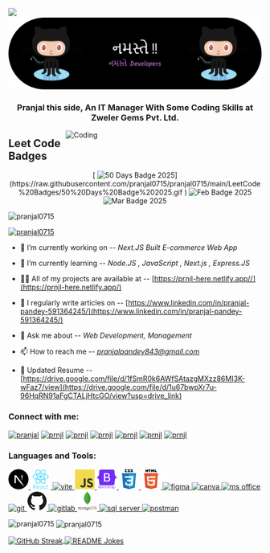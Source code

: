 ![](https://user-images.githubusercontent.com/18350557/176309783-0785949b-9127-417c-8b55-ab5a4333674e.gif)
![logo](https://github.com/03Adi/03Adi/blob/main/github-header-image%20(3).png)
<h3 align="center">Pranjal this side, An IT Manager With Some Coding Skills at Zweler Gems Pvt. Ltd. </h3>
<img align="right" alt="Coding" width="390" src="https://octodex.github.com/images/daftpunktocat-guy.gif"> 

## Leet Code Badges
<p align="center" >
 [ <img src="https://github.com/pranjal0715/pranjal0715/blob/main/LeetCode%20Badges/50%20Days%20Badge%202025.gif" alt="50 Days Badge 2025" height="70">](https://raw.githubusercontent.com/pranjal0715/pranjal0715/main/LeetCode%20Badges/50%20Days%20Badge%202025.gif
)
  <img src="https://github.com/pranjal0715/pranjal0715/blob/main/LeetCode%20Badges/Feb%20Badge%202025.gif" alt="Feb Badge 2025" height="70">
  <img src="https://github.com/pranjal0715/pranjal0715/blob/main/LeetCode%20Badges/Mar%20Badge%202025.gif" alt="Mar Badge 2025" height="70">
</p>
   
<p align="left"> <img src="https://komarev.com/ghpvc/?username=pranjal0715&label=Profile%20views&color=0e75b6&style=flat" alt="pranjal0715" /> </p>
    
<p align="left"> <a href="https://x.com/i/flow/login?redirect_after_login=%2F_Shubham0715" target="blank"><img src="https://img.shields.io/twitter/follow/pranjal0715?logo=twitter&style=for-the-badge" alt="pranjal0715" /></a> </p>   

- 🔭 I’m currently working on -- *Next.JS Built E-commerce Web App*

- 🌱 I’m currently learning -- *Node.JS , JavaScript , Next.js , Express.JS*

- 👨‍💻 All of my projects are available at -- [https://prnjl-here.netlify.app//](https://prnjl-here.netlify.app/)

- 📝 I regularly write articles on -- [https://www.linkedin.com/in/pranjal-pandey-591364245/](https://www.linkedin.com/in/pranjal-pandey-591364245/)

- 💬 Ask me about -- *Web Development, Management*

- 📫 How to reach me -- *pranjalpandey843@gmail.com*

- 📄 Updated Resume -- [https://drive.google.com/file/d/1fSmR0k6AWfSAtazgMXzz86MI3K-wFaz7/view](https://drive.google.com/file/d/1u67bwpXr7u-96HqRN91aFgCTALjHtcGO/view?usp=drive_link)

<h3 align="left">Connect with me:</h3>
<p align="left">
<a href="https://x.com/_Shubham0715?t=WnQ9M7J0GDItkmP_ewqv8A&s=09" target="blank"><img align="center" src="https://raw.githubusercontent.com/rahuldkjain/github-profile-readme-generator/master/src/images/icons/Social/twitter.svg" alt="pranjal" height="30" width="40" /></a>
<a href="https://www.linkedin.com/in/pranjal-pandey-591364245/" target="blank"><img align="center" src="https://raw.githubusercontent.com/rahuldkjain/github-profile-readme-generator/master/src/images/icons/Social/linked-in-alt.svg" alt="prnjl" height="30" width="40" /></a>
<a href="https://stackoverflow.com/users/23388749/pranjal-pandey" target="blank"><img align="center" src="https://raw.githubusercontent.com/rahuldkjain/github-profile-readme-generator/master/src/images/icons/Social/stack-overflow.svg" alt="prnjl" height="30" width="40" /></a>
<a href="https://www.instagram.com/_prnjl_here_/profilecard/?igsh=MWF5N2YyYnY1N2JmaQ%3D%3D" target="blank"><img align="center" alt="prnjl" height="30" width="40" /></a>
<a href="https://www.hackerrank.com/profile/pranjalpandey843" target="blank"><img align="center" src="https://raw.githubusercontent.com/rahuldkjain/github-profile-readme-generator/master/src/images/icons/Social/hackerrank.svg" alt="prnjl" height="30" width="40" /></a>
<a href="https://leetcode.com/u/pranjalpandey843/" target="blank"><img align="center" src="https://raw.githubusercontent.com/rahuldkjain/github-profile-readme-generator/master/src/images/icons/Social/leet-code.svg" alt="prnjl" height="30" width="40" /></a>
<a href="https://www.geeksforgeeks.org/user/user_jq5sv9kkxhf/" target="blank"><img align="center" src="https://raw.githubusercontent.com/rahuldkjain/github-profile-readme-generator/master/src/images/icons/Social/geeks-for-geeks.svg" alt="prnjl" height="30" width="40" /></a>
</p>

<h3 align="left">Languages and Tools:</h3>
<p align="left">
  <a href="https://nextjs.org/" target="_blank" rel="noreferrer"> 
    <img src="https://raw.githubusercontent.com/devicons/devicon/master/icons/nextjs/nextjs-original.svg" alt="next.js" width="40" height="40"/>
  </a>
  <a href="https://reactjs.org/" target="_blank" rel="noreferrer"> 
    <img src="https://raw.githubusercontent.com/devicons/devicon/master/icons/react/react-original-wordmark.svg" alt="react" width="40" height="40"/>
  </a>
  <a href="https://vitejs.dev/" target="_blank" rel="noreferrer"> 
    <img src="https://vitejs.dev/logo.svg" alt="vite" width="40" height="40"/>
  </a>
  <a href="https://developer.mozilla.org/en-US/docs/Web/JavaScript" target="_blank" rel="noreferrer"> 
    <img src="https://raw.githubusercontent.com/devicons/devicon/master/icons/javascript/javascript-original.svg" alt="javascript" width="40" height="40"/>
  </a>
  <a href="https://getbootstrap.com" target="_blank" rel="noreferrer"> 
    <img src="https://raw.githubusercontent.com/devicons/devicon/master/icons/bootstrap/bootstrap-plain-wordmark.svg" alt="bootstrap" width="40" height="40"/>
  </a>
  <a href="https://www.w3schools.com/css/" target="_blank" rel="noreferrer"> 
    <img src="https://raw.githubusercontent.com/devicons/devicon/master/icons/css3/css3-original-wordmark.svg" alt="css3" width="40" height="40"/>
  </a>
  <a href="https://www.w3.org/html/" target="_blank" rel="noreferrer"> 
    <img src="https://raw.githubusercontent.com/devicons/devicon/master/icons/html5/html5-original-wordmark.svg" alt="html5" width="40" height="40"/>
  </a>
  <a href="https://www.figma.com/" target="_blank" rel="noreferrer"> 
    <img src="https://www.vectorlogo.zone/logos/figma/figma-icon.svg" alt="figma" width="40" height="40"/>
  </a>
  <a href="https://www.canva.com/" target="_blank" rel="noreferrer"> 
    <img src="https://www.vectorlogo.zone/logos/canva/canva-icon.svg" alt="canva" width="40" height="40"/>
  </a>
  <a href="https://www.microsoft.com/en-us/microsoft-365" target="_blank" rel="noreferrer"> 
    <img src="https://upload.wikimedia.org/wikipedia/commons/4/44/Microsoft_logo.svg" alt="ms office" width="40" height="40"/>
  </a>
  <a href="https://git-scm.com/" target="_blank" rel="noreferrer"> 
    <img src="https://www.vectorlogo.zone/logos/git-scm/git-scm-icon.svg" alt="git" width="40" height="40"/>
  </a>
  <a href="https://github.com/" target="_blank" rel="noreferrer"> 
    <img src="https://raw.githubusercontent.com/devicons/devicon/master/icons/github/github-original.svg" alt="github" width="40" height="40"/>
  </a>
  <a href="https://gitlab.com/" target="_blank" rel="noreferrer"> 
    <img src="https://upload.wikimedia.org/wikipedia/commons/e/e1/GitLab_logo.svg" alt="gitlab" width="40" height="40"/>
  </a>
  <a href="https://www.mongodb.com/" target="_blank" rel="noreferrer"> 
    <img src="https://raw.githubusercontent.com/devicons/devicon/master/icons/mongodb/mongodb-original-wordmark.svg" alt="mongodb" width="40" height="40"/>
  </a>
  <a href="https://www.microsoft.com/en-us/sql-server" target="_blank" rel="noreferrer"> 
    <img src="https://www.svgrepo.com/show/303229/microsoft-sql-server-logo.svg" alt="sql server" width="40" height="40"/>
  </a>
   <a href="https://postman.com" target="_blank" rel="noreferrer"> <img src="https://www.vectorlogo.zone/logos/getpostman/getpostman-icon.svg" alt="postman" width="40" height="40"/> </a> 
</p>


<p><img align="left" src="https://github-readme-stats.vercel.app/api/top-langs?username=pranjal0715&show_icons=true&locale=en&layout=compact" alt="pranjal0715" /></p>

<p>&nbsp;<img align="center" src="https://github-readme-stats.vercel.app/api?username=pranjal0715&show_icons=true&locale=en" alt="pranjal0715" /></p>

<a href="https://git.io/streak-stats"><img align="center" src="https://streak-stats.demolab.com?user=pranjal0715" alt="GitHub Streak" />
<a href="https://readme-jokes.vercel.app"><img align="center" src="https://readme-jokes.vercel.app/api" alt="README Jokes"></a>
